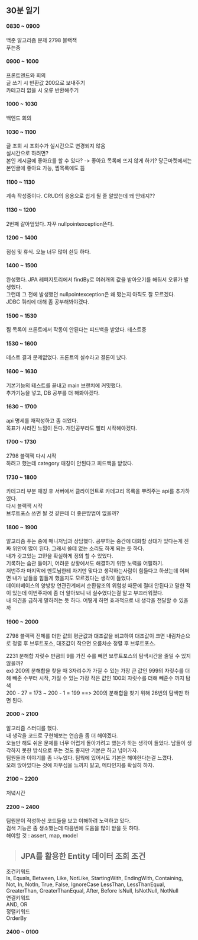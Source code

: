 ## 30분 일기  

#### 0830 ~ 0900
백준 알고리즘 문제 2798 블랙잭  
푸는중

#### 0900 ~ 1000
프론트엔드와 회의    
글 쓰기 시 반환값 200으로 보내주기    
카테고리 없을 시 오류 반환해주기    

#### 1000 ~ 1030
백엔드 회의 

#### 1030 ~ 1100
글 조회 시 조회수가 실시간으로 변경되지 않음    
실시간으로 하려면?    
본인 게시글에 좋아요를 할 수 있다? -> 좋아요 목록에 뜨지 않게 하기? 당근마켓에서는 본인글에 좋아요 가능, 찜목록에도 뜸    

#### 1100 ~ 1130
계속 작성중이다. CRUD의 응용으로 쉽게 될 줄 알았는데 왜 안돼지??   

#### 1130 ~ 1200
2번째 갈아엎었다. 자꾸 nullpointexception뜬다.   

#### 1200 ~ 1400
점심 및 휴식.  오늘 너무 많이 쉰듯 하다.    

#### 1400 ~ 1500
완성했다. JPA 레퍼지토리에서 findBy로 여러개의 값을 받아오기를 해둬서 오류가 발생했다.    
그런데 그 전에 발생했던 nullpointexception은 왜 떴는지 아직도 잘 모르겠다.     
JDBC 쿼리에 대해 좀 공부해봐야겠다.     

#### 1500 ~ 1530
찜 목록이 프론트에서 작동이 안된다는 피드백을 받았다.  테스트중    

#### 1530 ~ 1600
테스트 결과 문제없었다. 프론트의 실수라고 결론이 났다.   

#### 1600 ~ 1630
기본기능의 테스트를 끝내고 main 브랜치에 커밋했다.   
추가기능을 넣고, DB 공부를 더 해봐야겠다.   

#### 1630 ~ 1700
api 명세를 재작성하고 좀 쉬었다.   
목표가 사라진 느낌이 든다.  개인공부라도 빨리 시작해야겠다.   

#### 1700 ~ 1730
2798 블랙잭 다시 시작   
하려고 했는데 category 매칭이 안된다고 피드백을 받았다.   

#### 1730 ~ 1800
카테고리 부분 매칭 후 서버에서 클라이언트로 카테고리 목록을 뿌려주는 api를 추가하였다.  
다시 블랙잭 시작   
브루트포스 쓰면 될 것 같은데 더 좋은방법이 없을까?    

#### 1800 ~ 1900
알고리즘 푸는 중에 매니저님과 상담했다. 공부하는 중간에 대화할 상대가 있다는게 진짜 위안이 많이 된다. 그래서 쓸데 없는 소리도 하게 되는 듯 하다.     
내가 갖고있는 고민을 확실하게 정의 할 수 있었다.  
기록하는 습관 들이기, 어려운 상황에서도 해결하기 위한 노력을 어필하기.     
저번주차 마지막에 멘토님한테 자기만 맞다고 생각하는사람이 힘들다고 하셨는데 어쩌면 내가 남들을 힘들게 했을지도 모르겠다는 생각이 들었다.   
데이터베이스의 양방향 연관관계에서 순환참조의 위험성 때문에 절대 안된다고 말한 적이 있는데 이번주차에 좀 더 알아보니 내 실수였다는걸 알고 부끄러워졌다.   
내 의견을 급하게 말하려는 듯 하다. 어떻게 하면 효과적으로 내 생각을 전달할 수 있을까

#### 1900 ~ 2000
2798 블랙잭
전체를 더한 값의 평균값과 대조값을 비교하여 대조값이 크면 내림차순으로 정렬 후 브루트포스, 대조값이 작으면 오름차순 정렬 후 브루트포스.    

2231 분해합
자릿수 만큼의 9를 가진 수를 빼면 브루트포스의 탐색시간을 줄일 수 있지 않을까?   
ex) 200의 분해합을 찾을 때 3자리수가 가질 수 있는 가장 큰 값인 999의 자릿수를 더해 빼준 수부터 시작, 가질 수 있는 가장 작은 값인 100의 자릿수를 더해 빼준수 까지 탐색    
200 - 27 = 173  ~  200 - 1 = 199  ==> 200의 분해합을 찾기 위해 26번의 탐색만 하면 된다.      

#### 2000 ~ 2100
알고리즘 스터디를 했다.   
내 생각을 코드로 구현해보는 연습을 좀 더 해야겠다.   
오늘만 해도 쉬운 문제를 너무 어렵게 돌아가려고 했는가 하는 생각이 들었다. 남들이 생각하지 못한 방식으로 푸는 것도 좋지만 기본은 하고 넘어가자.   
팀원들과 이야기를 좀 나누었다. 팀웍에 있어서도 기본은 해야한다는걸 느꼈다.   
오래 앉아있다는 것에 자부심을 느끼지 말고, 메타인지를 확실히 하자.   

#### 2100 ~ 2200
저녘시간

#### 2200 ~ 2400
팀원분이 작성하신 코드들을 보고 이해하려 노력하고 있다.   
검색 기능은 좀 생소했는데 다음번에 도움을 많이 받을 듯 하다.    
해야할 것 : assert, map, model
> ## JPA를 활용한 Entity 데이터 조회 조건   
조건키워드   
Is, Equals, Between, Like, NotLike, StartingWith, EndingWith, Containing, Not, In, NotIn, True, False, IgnoreCase
LessThan, LessThanEqual, GreaterThan, GreaterThanEqual, After, Before
IsNull, IsNotNull, NotNull   
연결키워드   
AND, OR      
정렬키워드   
OrderBy   

#### 2400 ~ 0100
